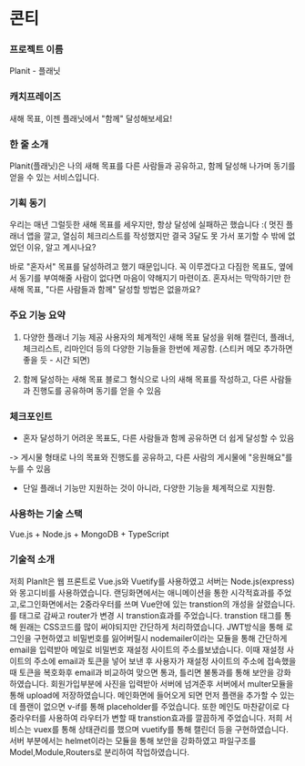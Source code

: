 # 콘티

### 프로젝트 이름

Planit - 플래닛

### 캐치프레이즈

새해 목표, 이젠 플래닛에서 "함께" 달성해보세요!

### 한 줄 소개

Planit(플래닛)은 나의 새해 목표를 다른 사람들과 공유하고, 함께 달성해 나가며 동기를 얻을 수 있는 서비스입니다.

### 기획 동기

우리는 매년 그럴듯한 새해 목표를 세우지만, 항상 달성에 실패하곤 했습니다 :(
멋진 플래너 앱을 깔고, 열심히 체크리스트를 작성했지만 결국 3달도 못 가서 포기할 수 밖에 없었던 이유, 알고 계시나요?

바로 "혼자서" 목표를 달성하려고 했기 때문입니다.
꼭 이루겠다고 다짐한 목표도, 옆에서 동기를 부여해줄 사람이 없다면 마음이 약해지기 마련이죠.
혼자서는 막막하기만 한 새해 목표, "다른 사람들과 함께" 달성할 방법은 없을까요?

### 주요 기능 요약

1. 다양한 플래너 기능 제공
사용자의 체계적인 새해 목표 달성을 위해 캘린더, 플래너, 체크리스트, 리마인더 등의 다양한 기능들을 한번에 제공함.
(스티커 메모 추가하면 좋을 듯 - 시간 되면)

2. 함께 달성하는 새해 목표
블로그 형식으로 나의 새해 목표를 작성하고, 다른 사람들과 진행도를 공유하며 동기를 얻을 수 있음

### 체크포인트

- 혼자 달성하기 어려운 목표도, 다른 사람들과 함께 공유하면 더 쉽게 달성할 수 있음

-> 게시물 형태로 나의 목표와 진행도를 공유하고, 다른 사람의 게시물에 "응원해요"를 누를 수 있음

- 단일 플래너 기능만 지원하는 것이 아니라, 다양한 기능을 체계적으로 지원함.

### 사용하는 기술 스택
Vue.js + Node.js + MongoDB + TypeScript

### 기술적 소개
저희 PlanIt은 웹 프론트로 Vue.js와 Vuetify를 사용하였고 서버는 Node.js(express)와 몽고디비를 사용하였습니다. 랜딩화면에서는 애니메이션을 통한 시각적효과를 주었고,로그인화면에서는 2중라우터를 쓰며 Vue안에 있는 transtion의 개성을 살렸습니다. <router-view>를 <transtion> 태그로 감싸고 router가 변경 시 transtion효과를 주었습니다. transtion 태그를 통해 원래는 CSS코드를 많이 써야되지만 간단하게 처리하였습니다. JWT방식을 통해 로그인을 구현하였고 비밀번호를 잃어버릴시 nodemailer이라는 모듈을 통해 간단하게 email을 입력받아 메일로 비밀번호 재설정 사이트의 주소를보냈습니다. 이때 재설정 사이트의 주소에 email과 토큰을 넣어 보낸 후 사용자가 재설정 사이트의 주소에 접속했을 때 토큰을 복호화후 email과 비교하여 맞으면 통과, 틀리면 불통과를 통해 보안을 강화하였습니다. 회원가입부분에 사진을 입력받아 서버에 넘겨준후 서버에서 multer모듈을 통해 upload에 저장하였습니다. 메인화면에 들어오게 되면 먼저 플랜을 추가할 수 있는데 플랜이 없으면 v-if를 통해 placeholder를 주었습니다. 또한 메인도 마찬같이로 다중라우터를 사용하여 라우터가 변할 때 transtion효과를 깔끔하게 주었습니다. 저희 서비스는 vuex를 통해 상태관리를 했으며 vuetify를 통해 캘린더 등을 구현하였습니다. 서버 부분에서는 helmet이라는 모듈을 통해 보안을 강화하였고 파일구조를 Model,Module,Routers로 분리하여 작업하였습니다.
